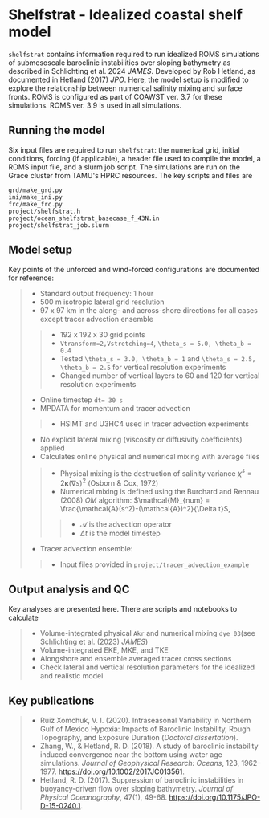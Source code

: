 # Shelfstrat - Idealized coastal shelf model
```shelfstrat``` contains information required to run idealized ROMS simulations of submesoscale baroclinic instabilities over sloping bathymetry as described in Schlichting et al. 2024 *JAMES*. Developed by Rob Hetland, as documented in Hetland (2017) *JPO*. Here, the model setup is modified to explore the relationship between numerical salinity mixing and surface fronts. ROMS is configured as part of COAWST ver. 3.7 for these simulations. ROMS ver. 3.9 is used in all simulations.
## Running the model
Six input files are required to run ```shelfstrat```: the numerical grid, initial conditions, forcing (if applicable), a header file used to compile the model, a ROMS input file, and a slurm job script. The simulations are run on the Grace cluster from TAMU's HPRC resources. The key scripts and files are

    grd/make_grd.py
    ini/make_ini.py
    frc/make_frc.py
    project/shelfstrat.h
    project/ocean_shelfstrat_basecase_f_43N.in
    project/shelfstrat_job.slurm

## Model setup
Key points of the unforced and wind-forced configurations are documented for reference:
> - Standard output frequency: 1 hour
> - 500 m isotropic lateral grid resolution
> - 97 x 97 km in the along- and across-shore directions for all cases except tracer advection ensemble
> > - 192 x 192 x 30 grid points
> > - ```Vtransform=2,Vstretching=4```, ```\theta_s = 5.0, \theta_b = 0.4```
> > - Tested ```\theta_s = 3.0, \theta_b = 1``` and ```\theta_s = 2.5, \theta_b = 2.5``` for vertical resolution experiments
> > - Changed number of vertical layers to 60 and 120 for vertical resolution experiments
> - Online timestep ```dt= 30 s```
> - MPDATA for momentum and tracer advection
> > - HSIMT and U3HC4 used in tracer advection experiments
> - No explicit lateral mixing (viscosity or diffusivity coefficients) applied
> - Calculates online physical and numerical mixing with average files
> > - Physical mixing is the destruction of salinity variance $\chi^s = 2 \mathbf{\kappa} \left(\nabla s \right)^2$ (Osborn & Cox, 1972)
> > - Numerical mixing is defined using the Burchard and Rennau (2008) *OM* algorithm: $\mathcal{M}_{num} = \frac{\mathcal{A}(s^2)-(\mathcal{A})^2}{\Delta t}$,
> > > - $\mathcal{A}$ is the advection operator
> > > - $\Delta t$ is the model timestep
> - Tracer advection ensemble:
> > - Input files provided in ```project/tracer_advection_example```

## Output analysis and QC
Key analyses are presented here. There are scripts and notebooks to calculate
> - Volume-integrated physical ```Akr``` and numerical mixing ```dye_03```(see Schlichting et al. (2023) *JAMES*)
> - Volume-integrated EKE, MKE, and TKE
> - Alongshore and ensemble averaged tracer cross sections
> - Check lateral and vertical resolution parameters for the idealized and realistic model

## Key publications
> - Ruiz Xomchuk, V. I. (2020). Intraseasonal Variability in Northern Gulf of Mexico Hypoxia: Impacts of Baroclinic Instability, Rough Topography, and Exposure Duration (*Doctoral dissertation*).
> - Zhang, W., & Hetland, R. D. (2018). A study of baroclinic instability induced convergence near the bottom using water age simulations. *Journal of Geophysical Research: Oceans*, 123, 1962–1977. https://doi.org/10.1002/2017JC013561.
> - Hetland, R. D. (2017). Suppression of baroclinic instabilities in buoyancy-driven flow over sloping bathymetry. *Journal of Physical Oceanography*, 47(1), 49-68. https://doi.org/10.1175/JPO-D-15-0240.1.
